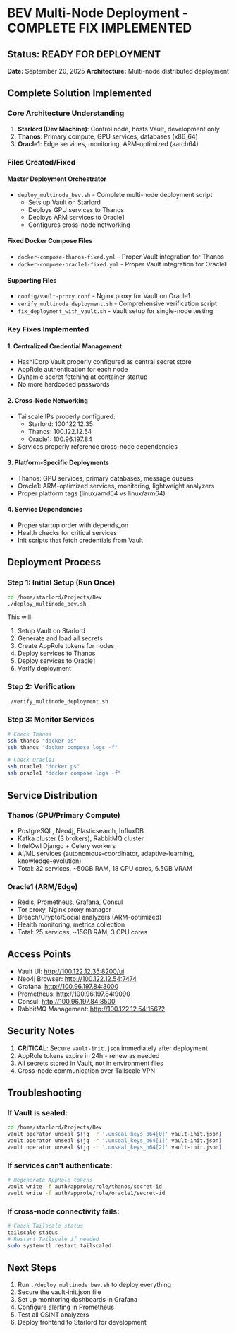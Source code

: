 # BEV Multi-Node Deployment - COMPLETE FIX IMPLEMENTED

## Status: READY FOR DEPLOYMENT
**Date:** September 20, 2025
**Architecture:** Multi-node distributed deployment

## Complete Solution Implemented

### Core Architecture Understanding
1. **Starlord (Dev Machine)**: Control node, hosts Vault, development only
2. **Thanos**: Primary compute, GPU services, databases (x86_64)
3. **Oracle1**: Edge services, monitoring, ARM-optimized (aarch64)

### Files Created/Fixed

#### Master Deployment Orchestrator
- `deploy_multinode_bev.sh` - Complete multi-node deployment script
  - Sets up Vault on Starlord
  - Deploys GPU services to Thanos
  - Deploys ARM services to Oracle1
  - Configures cross-node networking

#### Fixed Docker Compose Files
- `docker-compose-thanos-fixed.yml` - Proper Vault integration for Thanos
- `docker-compose-oracle1-fixed.yml` - Proper Vault integration for Oracle1

#### Supporting Files
- `config/vault-proxy.conf` - Nginx proxy for Vault on Oracle1
- `verify_multinode_deployment.sh` - Comprehensive verification script
- `fix_deployment_with_vault.sh` - Vault setup for single-node testing

### Key Fixes Implemented

#### 1. Centralized Credential Management
- HashiCorp Vault properly configured as central secret store
- AppRole authentication for each node
- Dynamic secret fetching at container startup
- No more hardcoded passwords

#### 2. Cross-Node Networking
- Tailscale IPs properly configured:
  - Starlord: 100.122.12.35
  - Thanos: 100.122.12.54
  - Oracle1: 100.96.197.84
- Services properly reference cross-node dependencies

#### 3. Platform-Specific Deployments
- Thanos: GPU services, primary databases, message queues
- Oracle1: ARM-optimized services, monitoring, lightweight analyzers
- Proper platform tags (linux/amd64 vs linux/arm64)

#### 4. Service Dependencies
- Proper startup order with depends_on
- Health checks for critical services
- Init scripts that fetch credentials from Vault

## Deployment Process

### Step 1: Initial Setup (Run Once)
```bash
cd /home/starlord/Projects/Bev
./deploy_multinode_bev.sh
```

This will:
1. Setup Vault on Starlord
2. Generate and load all secrets
3. Create AppRole tokens for nodes
4. Deploy services to Thanos
5. Deploy services to Oracle1
6. Verify deployment

### Step 2: Verification
```bash
./verify_multinode_deployment.sh
```

### Step 3: Monitor Services
```bash
# Check Thanos
ssh thanos "docker ps"
ssh thanos "docker compose logs -f"

# Check Oracle1  
ssh oracle1 "docker ps"
ssh oracle1 "docker compose logs -f"
```

## Service Distribution

### Thanos (GPU/Primary Compute)
- PostgreSQL, Neo4j, Elasticsearch, InfluxDB
- Kafka cluster (3 brokers), RabbitMQ cluster
- IntelOwl Django + Celery workers
- AI/ML services (autonomous-coordinator, adaptive-learning, knowledge-evolution)
- Total: 32 services, ~50GB RAM, 18 CPU cores, 6.5GB VRAM

### Oracle1 (ARM/Edge)
- Redis, Prometheus, Grafana, Consul
- Tor proxy, Nginx proxy manager
- Breach/Crypto/Social analyzers (ARM-optimized)
- Health monitoring, metrics collection
- Total: 25 services, ~15GB RAM, 3 CPU cores

## Access Points
- Vault UI: http://100.122.12.35:8200/ui
- Neo4j Browser: http://100.122.12.54:7474
- Grafana: http://100.96.197.84:3000
- Prometheus: http://100.96.197.84:9090
- Consul: http://100.96.197.84:8500
- RabbitMQ Management: http://100.122.12.54:15672

## Security Notes
1. **CRITICAL**: Secure `vault-init.json` immediately after deployment
2. AppRole tokens expire in 24h - renew as needed
3. All secrets stored in Vault, not in environment files
4. Cross-node communication over Tailscale VPN

## Troubleshooting

### If Vault is sealed:
```bash
cd /home/starlord/Projects/Bev
vault operator unseal $(jq -r '.unseal_keys_b64[0]' vault-init.json)
vault operator unseal $(jq -r '.unseal_keys_b64[1]' vault-init.json)
vault operator unseal $(jq -r '.unseal_keys_b64[2]' vault-init.json)
```

### If services can't authenticate:
```bash
# Regenerate AppRole tokens
vault write -f auth/approle/role/thanos/secret-id
vault write -f auth/approle/role/oracle1/secret-id
```

### If cross-node connectivity fails:
```bash
# Check Tailscale status
tailscale status
# Restart Tailscale if needed
sudo systemctl restart tailscaled
```

## Next Steps
1. Run `./deploy_multinode_bev.sh` to deploy everything
2. Secure the vault-init.json file
3. Set up monitoring dashboards in Grafana
4. Configure alerting in Prometheus
5. Test all OSINT analyzers
6. Deploy frontend to Starlord for development
